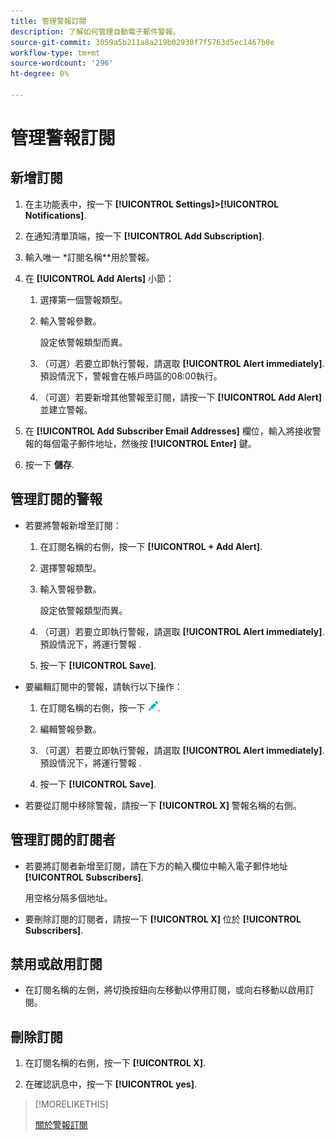 ```yaml
---
title: 管理警報訂閱
description: 了解如何管理自動電子郵件警報。
source-git-commit: 3059a5b211a8a219b02930f7f5763d5ec1467b8e
workflow-type: tm+mt
source-wordcount: '296'
ht-degree: 0%

---
```


# 管理警報訂閱

## 新增訂閱

1. 在主功能表中，按一下 **[!UICONTROL Settings]>[!UICONTROL Notifications]**.

1. 在通知清單頂端，按一下 **[!UICONTROL Add Subscription]**.

1. 輸入唯一 *訂閱名稱**用於警報。

1. 在 **[!UICONTROL Add Alerts]** 小節：

   1. 選擇第一個警報類型。

   1. 輸入警報參數。

      設定依警報類型而異。

   1. （可選）若要立即執行警報，請選取 **[!UICONTROL Alert immediately]**. 預設情況下，警報會在帳戶時區的08:00執行。

   1. （可選）若要新增其他警報至訂閱，請按一下 **[!UICONTROL Add Alert]** 並建立警報。

1. 在 **[!UICONTROL Add Subscriber Email Addresses]** 欄位，輸入將接收警報的每個電子郵件地址，然後按 **[!UICONTROL Enter]** 鍵。

1. 按一下 **儲存**.

## 管理訂閱的警報

* 若要將警報新增至訂閱：

   1. 在訂閱名稱的右側，按一下 **[!UICONTROL + Add Alert]**.

   1. 選擇警報類型。

   1. 輸入警報參數。

      設定依警報類型而異。

   1. （可選）若要立即執行警報，請選取 **[!UICONTROL Alert immediately]**. 預設情況下，將運行警報 <!-- at what time? -->.

   1. 按一下 **[!UICONTROL Save]**.

* 要編輯訂閱中的警報，請執行以下操作：

   1. 在訂閱名稱的右側，按一下 ![編輯](/help/dsp/assets/edit.png).

   1. 編輯警報參數。

   1. （可選）若要立即執行警報，請選取 **[!UICONTROL Alert immediately]**. 預設情況下，將運行警報 <!-- at what time? -->.

   1. 按一下 **[!UICONTROL Save]**.

* 若要從訂閱中移除警報，請按一下 **[!UICONTROL X]** 警報名稱的右側。

## 管理訂閱的訂閱者

* 若要將訂閱者新增至訂閱，請在下方的輸入欄位中輸入電子郵件地址 **[!UICONTROL Subscribers]**.

   用空格分隔多個地址。

* 要刪除訂閱的訂閱者，請按一下 **[!UICONTROL X]** 位於 **[!UICONTROL Subscribers]**.

## 禁用或啟用訂閱

* 在訂閱名稱的左側，將切換按鈕向左移動以停用訂閱，或向右移動以啟用訂閱。

## 刪除訂閱

1. 在訂閱名稱的右側，按一下 **[!UICONTROL X]**.

1. 在確認訊息中，按一下 **[!UICONTROL yes]**.

>[!MORELIKETHIS]
>
>[關於警報訂閱](alerts-about.md)
